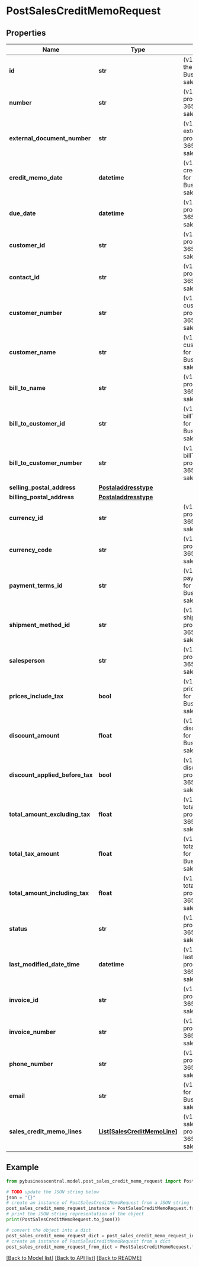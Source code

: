 # PostSalesCreditMemoRequest


## Properties

Name | Type | Description | Notes
------------ | ------------- | ------------- | -------------
**id** | **str** | (v1.0) The id property for the Dynamics 365 Business Central salesCreditMemo entity | [optional] 
**number** | **str** | (v1.0) The number property for the Dynamics 365 Business Central salesCreditMemo entity | [optional] 
**external_document_number** | **str** | (v1.0) The externalDocumentNumber property for the Dynamics 365 Business Central salesCreditMemo entity | [optional] 
**credit_memo_date** | **datetime** | (v1.0) The creditMemoDate property for the Dynamics 365 Business Central salesCreditMemo entity | [optional] 
**due_date** | **datetime** | (v1.0) The dueDate property for the Dynamics 365 Business Central salesCreditMemo entity | [optional] 
**customer_id** | **str** | (v1.0) The customerId property for the Dynamics 365 Business Central salesCreditMemo entity | [optional] 
**contact_id** | **str** | (v1.0) The contactId property for the Dynamics 365 Business Central salesCreditMemo entity | [optional] 
**customer_number** | **str** | (v1.0) The customerNumber property for the Dynamics 365 Business Central salesCreditMemo entity | [optional] 
**customer_name** | **str** | (v1.0) The customerName property for the Dynamics 365 Business Central salesCreditMemo entity | [optional] 
**bill_to_name** | **str** | (v1.0) The billToName property for the Dynamics 365 Business Central salesCreditMemo entity | [optional] 
**bill_to_customer_id** | **str** | (v1.0) The billToCustomerId property for the Dynamics 365 Business Central salesCreditMemo entity | [optional] 
**bill_to_customer_number** | **str** | (v1.0) The billToCustomerNumber property for the Dynamics 365 Business Central salesCreditMemo entity | [optional] 
**selling_postal_address** | [**Postaladdresstype**](Postaladdresstype.md) |  | [optional] 
**billing_postal_address** | [**Postaladdresstype**](Postaladdresstype.md) |  | [optional] 
**currency_id** | **str** | (v1.0) The currencyId property for the Dynamics 365 Business Central salesCreditMemo entity | [optional] 
**currency_code** | **str** | (v1.0) The currencyCode property for the Dynamics 365 Business Central salesCreditMemo entity | [optional] 
**payment_terms_id** | **str** | (v1.0) The paymentTermsId property for the Dynamics 365 Business Central salesCreditMemo entity | [optional] 
**shipment_method_id** | **str** | (v1.0) The shipmentMethodId property for the Dynamics 365 Business Central salesCreditMemo entity | [optional] 
**salesperson** | **str** | (v1.0) The salesperson property for the Dynamics 365 Business Central salesCreditMemo entity | [optional] 
**prices_include_tax** | **bool** | (v1.0) The pricesIncludeTax property for the Dynamics 365 Business Central salesCreditMemo entity | [optional] 
**discount_amount** | **float** | (v1.0) The discountAmount property for the Dynamics 365 Business Central salesCreditMemo entity | [optional] 
**discount_applied_before_tax** | **bool** | (v1.0) The discountAppliedBeforeTax property for the Dynamics 365 Business Central salesCreditMemo entity | [optional] 
**total_amount_excluding_tax** | **float** | (v1.0) The totalAmountExcludingTax property for the Dynamics 365 Business Central salesCreditMemo entity | [optional] 
**total_tax_amount** | **float** | (v1.0) The totalTaxAmount property for the Dynamics 365 Business Central salesCreditMemo entity | [optional] 
**total_amount_including_tax** | **float** | (v1.0) The totalAmountIncludingTax property for the Dynamics 365 Business Central salesCreditMemo entity | [optional] 
**status** | **str** | (v1.0) The status property for the Dynamics 365 Business Central salesCreditMemo entity | [optional] 
**last_modified_date_time** | **datetime** | (v1.0) The lastModifiedDateTime property for the Dynamics 365 Business Central salesCreditMemo entity | [optional] 
**invoice_id** | **str** | (v1.0) The invoiceId property for the Dynamics 365 Business Central salesCreditMemo entity | [optional] 
**invoice_number** | **str** | (v1.0) The invoiceNumber property for the Dynamics 365 Business Central salesCreditMemo entity | [optional] 
**phone_number** | **str** | (v1.0) The phoneNumber property for the Dynamics 365 Business Central salesCreditMemo entity | [optional] 
**email** | **str** | (v1.0) The email property for the Dynamics 365 Business Central salesCreditMemo entity | [optional] 
**sales_credit_memo_lines** | [**List[SalesCreditMemoLine]**](SalesCreditMemoLine.md) | (v1.0) The salesCreditMemoLines property for the Dynamics 365 Business Central salesCreditMemo entity | [optional] 

## Example

```python
from pybusinesscentral.model.post_sales_credit_memo_request import PostSalesCreditMemoRequest

# TODO update the JSON string below
json = "{}"
# create an instance of PostSalesCreditMemoRequest from a JSON string
post_sales_credit_memo_request_instance = PostSalesCreditMemoRequest.from_json(json)
# print the JSON string representation of the object
print(PostSalesCreditMemoRequest.to_json())

# convert the object into a dict
post_sales_credit_memo_request_dict = post_sales_credit_memo_request_instance.to_dict()
# create an instance of PostSalesCreditMemoRequest from a dict
post_sales_credit_memo_request_from_dict = PostSalesCreditMemoRequest.from_dict(post_sales_credit_memo_request_dict)
```
[[Back to Model list]](../README.md#documentation-for-models) [[Back to API list]](../README.md#documentation-for-api-endpoints) [[Back to README]](../README.md)



